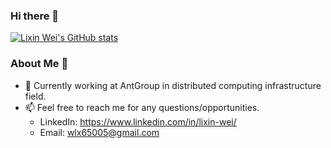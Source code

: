### Hi there 👋
[![Lixin Wei's GitHub stats](https://github-readme-stats.vercel.app/api?theme=vue&username=lixin-wei&show_icons=true&count_private=true)](https://github.com/lixin-wei)

### About Me 🌱
- 🔭 Currently working at AntGroup in distributed computing infrastructure field.
- 📫 Feel free to reach me for any questions/opportunities.
  - LinkedIn: https://www.linkedin.com/in/lixin-wei/
  - Email: wlx65005@gmail.com
<!--
**lixin-wei/lixin-wei** is a ✨ _special_ ✨ repository because its `README.md` (this file) appears on your GitHub profile.

Here are some ideas to get you started:

- 🔭 I’m currently working on ...
- 🌱 I’m currently learning ...
- 👯 I’m looking to collaborate on ...
- 🤔 I’m looking for help with ...
- 💬 Ask me about ...
- 📫 How to reach me: ...
- 😄 Pronouns: ...
- ⚡ Fun fact: ...
-->

